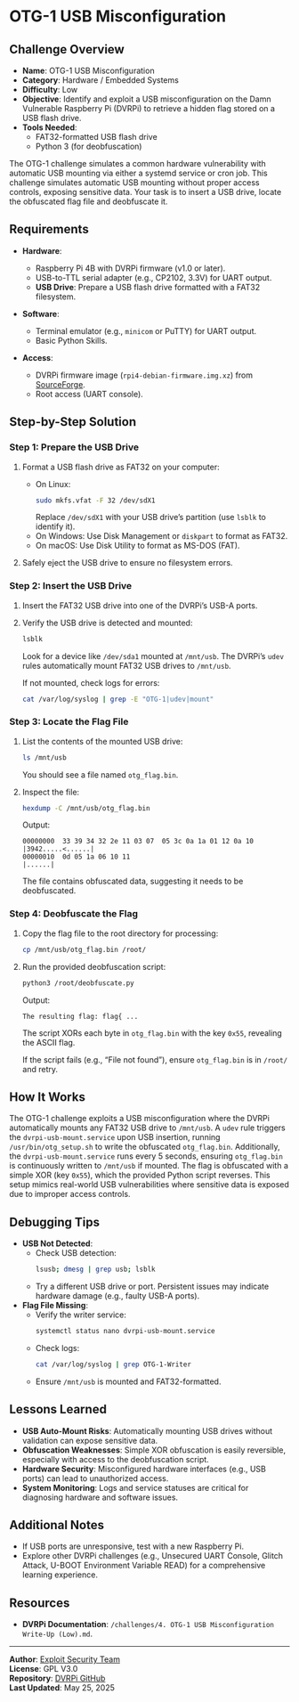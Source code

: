 # OTG-1 USB Misconfiguration 

## Challenge Overview
- **Name**: OTG-1 USB Misconfiguration
- **Category**: Hardware / Embedded Systems
- **Difficulty**: Low
- **Objective**: Identify and exploit a USB misconfiguration on the Damn Vulnerable Raspberry Pi (DVRPi) to retrieve a hidden flag stored on a USB flash drive.
- **Tools Needed**:
  - FAT32-formatted USB flash drive
  - Python 3 (for deobfuscation)

The OTG-1 challenge simulates a common hardware vulnerability with automatic USB mounting via either a systemd service or cron job. This challenge simulates automatic USB mounting without proper access controls, exposing sensitive data. Your task is to insert a USB drive, locate the obfuscated flag file and deobfuscate it.

## Requirements
- **Hardware**:
  - Raspberry Pi 4B with DVRPi firmware (v1.0 or later).
  - USB-to-TTL serial adapter (e.g., CP2102, 3.3V) for UART output.
  - **USB Drive**: Prepare a USB flash drive formatted with a FAT32 filesystem.

- **Software**:
  - Terminal emulator (e.g., `minicom` or PuTTY) for UART output.
  - Basic Python Skills.
- **Access**:
  - DVRPi firmware image (`rpi4-debian-firmware.img.xz`) from [SourceForge](https://sourceforge.net/projects/dvrpi/files/firmware/rpi4-debian-firmware.img.xz/download).
  - Root access (UART console).

## Step-by-Step Solution

### Step 1: Prepare the USB Drive
1. Format a USB flash drive as FAT32 on your computer:
   - On Linux:
     ```bash
     sudo mkfs.vfat -F 32 /dev/sdX1
     ```
     Replace `/dev/sdX1` with your USB drive’s partition (use `lsblk` to identify it).
   - On Windows: Use Disk Management or `diskpart` to format as FAT32.
   - On macOS: Use Disk Utility to format as MS-DOS (FAT).

2. Safely eject the USB drive to ensure no filesystem errors.

### Step 2: Insert the USB Drive
1. Insert the FAT32 USB drive into one of the DVRPi’s USB-A ports.

2. Verify the USB drive is detected and mounted:
   ```bash
   lsblk
   ```
   Look for a device like `/dev/sda1` mounted at `/mnt/usb`. The DVRPi’s `udev` rules automatically mount FAT32 USB drives to `/mnt/usb`.

   If not mounted, check logs for errors:
   ```bash
   cat /var/log/syslog | grep -E "OTG-1|udev|mount"
   ```

### Step 3: Locate the Flag File
1. List the contents of the mounted USB drive:
   
   ```bash
   ls /mnt/usb
   ```
   You should see a file named `otg_flag.bin`.

3. Inspect the file:
   ```bash
   hexdump -C /mnt/usb/otg_flag.bin
   ```
   Output:
   ```
   00000000  33 39 34 32 2e 11 03 07  05 3c 0a 1a 01 12 0a 10  |3942.....<......|
   00000010  0d 05 1a 06 10 11                                 |......|
   ```
   The file contains obfuscated data, suggesting it needs to be deobfuscated.

### Step 4: Deobfuscate the Flag
1. Copy the flag file to the root directory for processing:
   
   ```bash
   cp /mnt/usb/otg_flag.bin /root/
   ```

3. Run the provided deobfuscation script:
   
   ```bash
   python3 /root/deobfuscate.py
   ```
   
   Output:
   ```
   The resulting flag: flag{ ... 
   ```
   The script XORs each byte in `otg_flag.bin` with the key `0x55`, revealing the ASCII flag.

   If the script fails (e.g., “File not found”), ensure `otg_flag.bin` is in `/root/` and retry.

## How It Works
The OTG-1 challenge exploits a USB misconfiguration where the DVRPi automatically mounts any FAT32 USB drive to `/mnt/usb`. A `udev` rule triggers the `dvrpi-usb-mount.service` upon USB insertion, running `/usr/bin/otg_setup.sh` to write the obfuscated `otg_flag.bin`. Additionally, the `dvrpi-usb-mount.service` runs every 5 seconds, ensuring `otg_flag.bin` is continuously written to `/mnt/usb` if mounted. The flag is obfuscated with a simple XOR (key `0x55`), which the provided Python script reverses. This setup mimics real-world USB vulnerabilities where sensitive data is exposed due to improper access controls.

## Debugging Tips
- **USB Not Detected**:
  - Check USB detection:
    ```bash
    lsusb; dmesg | grep usb; lsblk
    ```
  - Try a different USB drive or port. Persistent issues may indicate hardware damage (e.g., faulty USB-A ports).
- **Flag File Missing**:
  - Verify the writer service:
    ```bash
    systemctl status nano dvrpi-usb-mount.service
    ```
  - Check logs:
    ```bash
    cat /var/log/syslog | grep OTG-1-Writer
    ```
  - Ensure `/mnt/usb` is mounted and FAT32-formatted.

## Lessons Learned
- **USB Auto-Mount Risks**: Automatically mounting USB drives without validation can expose sensitive data.
- **Obfuscation Weaknesses**: Simple XOR obfuscation is easily reversible, especially with access to the deobfuscation script.
- **Hardware Security**: Misconfigured hardware interfaces (e.g., USB ports) can lead to unauthorized access.
- **System Monitoring**: Logs and service statuses are critical for diagnosing hardware and software issues.

## Additional Notes
- If USB ports are unresponsive, test with a new Raspberry Pi.
- Explore other DVRPi challenges (e.g., Unsecured UART Console, Glitch Attack, U-BOOT Environment Variable READ) for a comprehensive learning experience.

## Resources
- **DVRPi Documentation**: `/challenges/4. OTG-1 USB Misconfiguration Write-Up (Low).md`.
  
---

**Author**: [Exploit Security Team](https://www.exploitsecurity.io)  
**License**: GPL V3.0  
**Repository**: [DVRPi GitHub](https://github.com/exploitsecurityio/DVRPi)  
**Last Updated**: May 25, 2025
